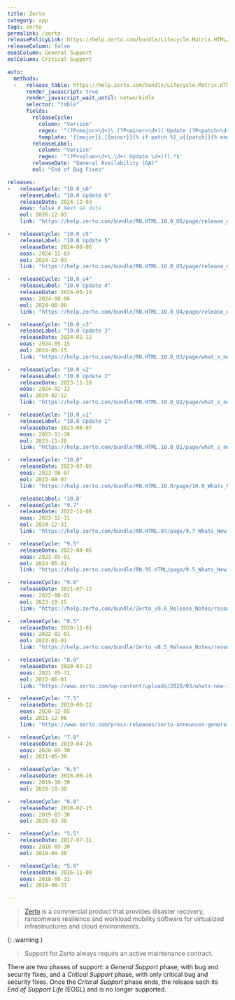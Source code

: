 ```yaml
---
title: Zerto
category: app
tags: zerto
permalink: /zerto
releasePolicyLink: https://help.zerto.com/bundle/Lifecycle.Matrix.HTML/page/product_version_lifecycle_matrix_for_zerto.html
releaseColumn: false
eoasColumn: General Support
eolColumn: Critical Support

auto:
  methods:
  -   release_table: https://help.zerto.com/bundle/Lifecycle.Matrix.HTML/page/product_version_lifecycle_matrix_for_zerto.html
      render_javascript: true
      render_javascript_wait_until: networkidle
      selector: "table"
      fields:
        releaseCycle:
          column: "Version"
          regex: '^(?P<major>\d+)\.(?P<minor>\d+)( Update (?P<patch>\d+).*)?$'
          template: '{{major}}.{{minor}}{% if patch %}_u{{patch}}{% endif %}'
        releaseLabel:
          column: "Version"
          regex: '^(?P<value>\d+\.\d+( Update \d+)?).*$'
        releaseDate: "General Availability (GA)"
        eol: "End of Bug Fixes"

releases:
-   releaseCycle: "10.0_u6"
    releaseLabel: "10.0 Update 6"
    releaseDate: 2024-12-03
    eoas: false # Next GA date
    eol: 2026-12-03
    link: "https://help.zerto.com/bundle/RN.HTML.10.0_U6/page/release_notes_for_zerto_10_0_update_6.html"

-   releaseCycle: "10.0_u5"
    releaseLabel: "10.0 Update 5"
    releaseDate: 2024-08-06
    eoas: 2024-12-03
    eol: 2024-12-03
    link: "https://help.zerto.com/bundle/RN.HTML.10.0_U5/page/release_notes_for_zerto_10_0_update_5.html"

-   releaseCycle: "10.0_u4"
    releaseLabel: "10.0 Update 4"
    releaseDate: 2024-05-15
    eoas: 2024-08-06
    eol: 2024-08-06
    link: "https://help.zerto.com/bundle/RN.HTML.10.0_U4/page/release_notes_for_zerto_10_0_update_4.html"

-   releaseCycle: "10.0_u3"
    releaseLabel: "10.0 Update 3"
    releaseDate: 2024-02-12
    eoas: 2024-05-15
    eol: 2024-05-15
    link: "https://help.zerto.com/bundle/RN.HTML.10.0_U3/page/what_s_new_in_zerto_10_0_update_3.html"

-   releaseCycle: "10.0_u2"
    releaseLabel: "10.0 Update 2"
    releaseDate: 2023-11-28
    eoas: 2024-02-12
    eol: 2024-02-12
    link: "https://help.zerto.com/bundle/RN.HTML.10.0_U2/page/what_s_new_in_zerto_10_0_update_2.html"

-   releaseCycle: "10.0_u1"
    releaseLabel: "10.0 Update 1"
    releaseDate: 2023-08-07
    eoas: 2023-11-28
    eol: 2023-11-28
    link: "https://help.zerto.com/bundle/RN.HTML.10.0_U1/page/what_s_new_in_zerto_10_0_update_1.html"

-   releaseCycle: "10.0"
    releaseDate: 2023-07-05
    eoas: 2023-08-07
    eol: 2023-08-07
    link: "https://help.zerto.com/bundle/RN.HTML.10.0/page/10.0_Whats_New.htm"

    releaseLabel: '10.0'
-   releaseCycle: "9.7"
    releaseDate: 2022-11-08
    eoas: 2023-12-31
    eol: 2024-12-31
    link: "https://help.zerto.com/bundle/RN.HTML.97/page/9.7_Whats_New.htm"

-   releaseCycle: "9.5"
    releaseDate: 2022-04-05
    eoas: 2023-05-01
    eol: 2024-05-01
    link: "https://help.zerto.com/bundle/RN.95.HTML/page/9.5_Whats_New.htm"

-   releaseCycle: "9.0"
    releaseDate: 2021-07-13
    eoas: 2022-08-01
    eol: 2023-10-15
    link: "https://help.zerto.com/bundle/Zerto_v9.0_Release_Notes/resource/Zerto_v9.0_Release_Notes.pdf"

-   releaseCycle: "8.5"
    releaseDate: 2020-11-01
    eoas: 2022-01-01
    eol: 2023-01-01
    link: "https://help.zerto.com/bundle/Zerto_v8.5_Release_Notes/resource/Zerto_v8.5_Release_Notes.pdf"

-   releaseCycle: "8.0"
    releaseDate: 2020-03-22
    eoas: 2021-05-31
    eol: 2022-06-01
    link: "https://www.zerto.com/wp-content/uploads/2020/03/whats-new-in-zerto-8-0_DS.pdf"

-   releaseCycle: "7.5"
    releaseDate: 2019-09-22
    eoas: 2020-12-05
    eol: 2021-12-06
    link: "https://www.zerto.com/press-releases/zerto-announces-general-availability-of-zerto-7-5-raising-the-bar-for-continuous-data-protection/"

-   releaseCycle: "7.0"
    releaseDate: 2019-04-26
    eoas: 2020-05-30
    eol: 2021-05-30

-   releaseCycle: "6.5"
    releaseDate: 2018-09-16
    eoas: 2019-10-30
    eol: 2020-10-30

-   releaseCycle: "6.0"
    releaseDate: 2018-02-15
    eoas: 2019-03-30
    eol: 2020-03-30

-   releaseCycle: "5.5"
    releaseDate: 2017-07-31
    eoas: 2018-09-30
    eol: 2019-09-30

-   releaseCycle: "5.0"
    releaseDate: 2016-11-08
    eoas: 2018-08-31
    eol: 2018-08-31

---
```


> [Zerto](https://www.zerto.com/zerto-platform/overview/) is a commercial product that provides
> disaster recovery, ransomware resilience and workload mobility software for virtualized
> infrastructures and cloud environments.

{: .warning }
> Support for Zerto always require an active maintenance contract.

There are two phases of support: a _General Support_ phase, with bug and security fixes, and a
_Critical Support_ phase, with only critical bug and security fixes. Once the _Critical Support_
phase ends, the release each its _End of Support Life_ (EOSL) and is no longer supported.
